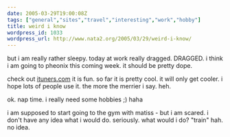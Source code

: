 ```yaml
---
date: 2005-03-29T19:00:08Z
tags: ["general","sites","travel","interesting","work","hobby"]
title: weird i know
wordpress_id: 1033
wordpress_url: http://www.nata2.org/2005/03/29/weird-i-know/
---
```


but i am really rather sleepy. today at work really dragged. DRAGGED. i think i am going to pheonix this coming week. it should be pretty dope. 

check out <a href="ituners.com">ituners.com</a> it is fun. so far it is pretty cool. it will only get cooler. i hope lots of people use it. the more the merrier i say. 
heh. 

ok. nap time. i really need some hobbies ;)
haha

i am supposed to start going to the gym with matiss - but i am scared. i don't have any idea what i would do. seriously. what would i do? "train" hah. no idea.
